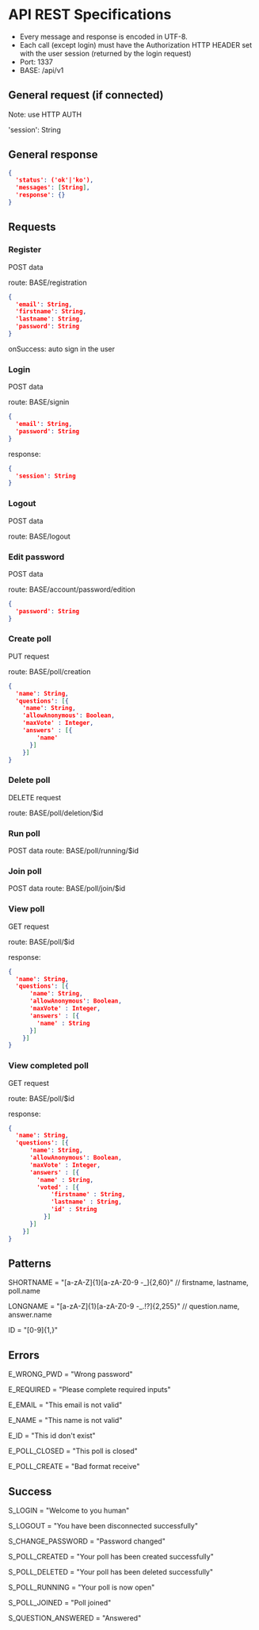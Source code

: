 # API REST Specifications

* Every message and response is encoded in UTF-8.
* Each call (except login) must have the Authorization HTTP HEADER set with the user session (returned by the login request)
* Port: 1337
* BASE: /api/v1

## General request (if connected)

Note: use HTTP AUTH

'session': String


## General response

~~~json
{
  'status': ('ok'|'ko'),
  'messages': [String],
  'response': {}
}
~~~

## Requests

### Register

POST data

route: BASE/registration

~~~json
{
  'email': String,
  'firstname': String,
  'lastname': String,
  'password': String
}
~~~

onSuccess: auto sign in the user

### Login

POST data

route: BASE/signin

~~~json
{
  'email': String,
  'password': String
}
~~~

response:
~~~json
{
  'session': String
}
~~~

### Logout

POST data

route: BASE/logout

### Edit password

POST data

route: BASE/account/password/edition

~~~json
{
  'password': String
}
~~~

### Create poll

PUT request

route: BASE/poll/creation

~~~json
{
  'name': String,
  'questions': [{
    'name': String,
    'allowAnonymous': Boolean,
    'maxVote' : Integer,
    'answers' : [{
        'name'
      }]
    }]
}
~~~

### Delete poll

DELETE request

route: BASE/poll/deletion/$id

### Run poll

POST data
route: BASE/poll/running/$id

### Join poll

POST data
route: BASE/poll/join/$id

### View poll

GET request

route: BASE/poll/$id

response:
~~~json
{
  'name': String,
  'questions': [{
      'name': String,
      'allowAnonymous': Boolean,
      'maxVote' : Integer,
      'answers' : [{
        'name' : String
      }]
    }]
}
~~~

### View completed poll

GET request

route: BASE/poll/$id

response:
~~~json
{
  'name': String,
  'questions': [{
      'name': String,
      'allowAnonymous': Boolean,
      'maxVote' : Integer,
      'answers' : [{
        'name' : String,
        'voted' : [{
            'firstname' : String,
            'lastname' : String,
            'id' : String
          }]
      }]
    }]
}
~~~

## Patterns

SHORTNAME = "[a-zA-Z]{1}[a-zA-Z0-9 -_]{2,60}" // firstname, lastname, poll.name

LONGNAME = "[a-zA-Z]{1}[a-zA-Z0-9 -_.!?]{2,255}" // question.name, answer.name

ID = "[0-9]{1,}"

## Errors

E_WRONG_PWD = "Wrong password"

E_REQUIRED = "Please complete required inputs"

E_EMAIL = "This email is not valid"

E_NAME = "This name is not valid"

E_ID = "This id don't exist"

E_POLL_CLOSED = "This poll is closed"

E_POLL_CREATE = "Bad format receive"

## Success

S_LOGIN = "Welcome to you human"

S_LOGOUT = "You have been disconnected successfully"

S_CHANGE_PASSWORD = "Password changed"

S_POLL_CREATED = "Your poll has been created successfully"

S_POLL_DELETED = "Your poll has been deleted successfully"

S_POLL_RUNNING = "Your poll is now open"

S_POLL_JOINED = "Poll joined"

S_QUESTION_ANSWERED = "Answered"
